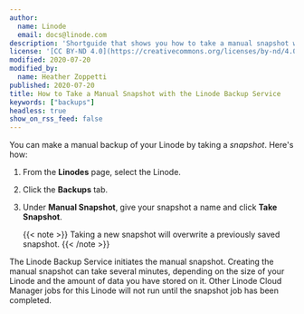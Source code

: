 ```yaml
---
author:
  name: Linode
  email: docs@linode.com
description: 'Shortguide that shows you how to take a manual snapshot with the Linode Backup Service.'
license: '[CC BY-ND 4.0](https://creativecommons.org/licenses/by-nd/4.0)'
modified: 2020-07-20
modified_by:
  name: Heather Zoppetti
published: 2020-07-20
title: How to Take a Manual Snapshot with the Linode Backup Service
keywords: ["backups"]
headless: true
show_on_rss_feed: false
---
```


You can make a manual backup of your Linode by taking a *snapshot*. Here's how:

1.  From the **Linodes** page, select the Linode.

1.  Click the **Backups** tab.

1.  Under **Manual Snapshot**, give your snapshot a name and click **Take Snapshot**.

    {{< note >}}
Taking a new snapshot will overwrite a previously saved snapshot.
{{< /note >}}

The Linode Backup Service initiates the manual snapshot. Creating the manual snapshot can take several minutes, depending on the size of your Linode and the amount of data you have stored on it. Other Linode Cloud Manager jobs for this Linode will not run until the snapshot job has been completed.
